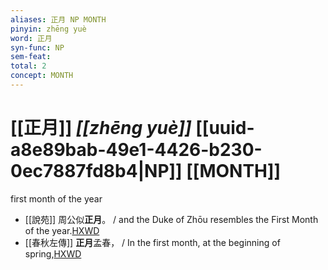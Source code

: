 ```yaml
---
aliases: 正月 NP MONTH
pinyin: zhēng yuè
word: 正月
syn-func: NP
sem-feat: 
total: 2
concept: MONTH 
---
```

# [[正月]] *[[zhēng yuè]]*  [[uuid-a8e89bab-49e1-4426-b230-0ec7887fd8b4|NP]] [[MONTH]]
first month of the year
 - [[說苑]] 周公似**正月**。 / and the Duke of Zhōu resembles the First Month of the year.[HXWD](https://hxwd.org/textview.html?location=CH1a0907_CHANT_001-44a.5)
 - [[春秋左傳]] **正月**孟春， / In the first month, at the beginning of spring,[HXWD](https://hxwd.org/textview.html?location=KR1e0001_tls_009-330a.58)